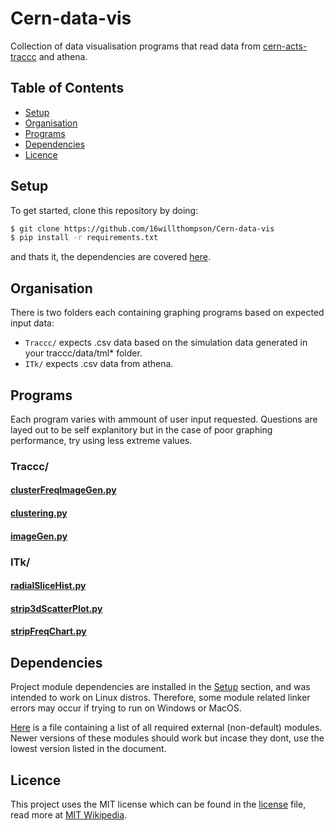 # Cern-data-vis
Collection of data visualisation programs that read data from [cern-acts-traccc](https://github.com/acts-project/traccc) and athena.

## Table of Contents
* [Setup](#Setup)
* [Organisation](#Organisation)
* [Programs](#Programs)
* [Dependencies](#Dependencies)
* [Licence](#Licence)

## Setup
To get started, clone this repository by doing:
```sh
$ git clone https://github.com/16willthompson/Cern-data-vis
$ pip install -r requirements.txt
```
and thats it, the dependencies are covered [here](#Dependencies).

## Organisation
There is two folders each containing graphing programs based on expected input data:

* `Traccc/` expects .csv data based on the simulation data generated in your traccc/data/tml* folder.
* `ITk/` expects .csv data from athena.

## Programs
Each program varies with ammount of user input requested. Questions are layed out to be self explanitory but in the case of poor graphing performance, try using less extreme values.
### Traccc/ 
#### [clusterFreqImageGen.py](Traccc/clusterFreqImageGen.py)
#### [clustering.py](Traccc/clustering.py)
#### [imageGen.py](Traccc/imageGen.py)
### ITk/ 
#### [radialSliceHist.py](ITk/radialSliceHist.py)
#### [strip3dScatterPlot.py](ITk/strip3dScatterPlot.py)
#### [stripFreqChart.py](ITk/stripFreqChart.py)
## Dependencies
Project module dependencies are installed in the [Setup](#Setup) section, and was intended to work on Linux distros. Therefore, some module related linker errors may occur if trying to run on Windows or MacOS.

[Here](requirements.txt) is a file containing a list of all required external (non-default) modules. Newer versions of these modules should work but incase they dont, use the lowest version listed in the document.
## Licence
This project uses the MIT license which can be found in the [license](LICENSE) file, read more at [MIT Wikipedia](https://en.wikipedia.org/wiki/MIT_License).
